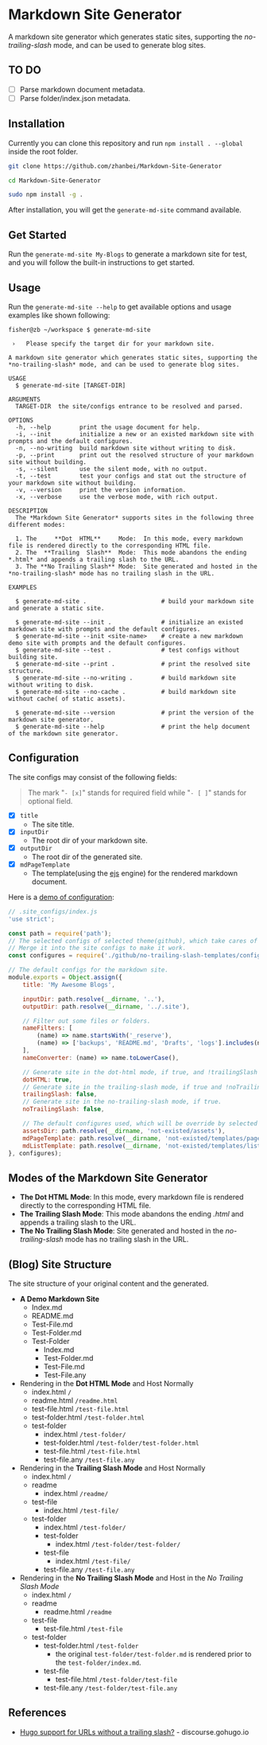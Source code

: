 # Markdown Site Generator

<!-- > 2018-07-16T21:15:25+0800 -->

A markdown site generator which generates static sites, supporting the *no-trailing-slash* mode, and can be used to generate blog sites.

## TO DO

- [ ] Parse markdown document metadata.
- [ ] Parse folder/index.json metadata.

## Installation

Currently you can clone this repository and run `npm install . --global` inside the root folder.

```bash
git clone https://github.com/zhanbei/Markdown-Site-Generator

cd Markdown-Site-Generator

sudo npm install -g .
```

After installation, you will get the `generate-md-site` command available.

## Get Started

Run the `generate-md-site My-Blogs` to generate a markdown site for test,
and you will follow the built-in instructions to get started.

## Usage

Run the `generate-md-site --help` to get available options and usage examples like shown following:

```text
fisher@zb ~/workspace $ generate-md-site

 ›   Please specify the target dir for your markdown site.

A markdown site generator which generates static sites, supporting the *no-trailing-slash* mode, and can be used to generate blog sites.

USAGE
  $ generate-md-site [TARGET-DIR]

ARGUMENTS
  TARGET-DIR  the site/configs entrance to be resolved and parsed.

OPTIONS
  -h, --help        print the usage document for help.
  -i, --init        initialize a new or an existed markdown site with prompts and the default configures.
  -n, --no-writing  build markdown site without writing to disk.
  -p, --print       print out the resolved structure of your markdown site without building.
  -s, --silent      use the silent mode, with no output.
  -t, --test        test your configs and stat out the structure of your markdown site without building.
  -v, --version     print the version information.
  -x, --verbose     use the verbose mode, with rich output.

DESCRIPTION
  The *Markdown Site Generator* supports sites in the following three different modes:

  1. The     **Dot  HTML**     Mode:  In this mode, every markdown file is rendered directly to the corresponding HTML file.
  2. The  **Trailing  Slash**  Mode:  This mode abandons the ending *.html* and appends a trailing slash to the URL.
  3. The **No Trailing Slash** Mode:  Site generated and hosted in the *no-trailing-slash* mode has no trailing slash in the URL.

EXAMPLES

  $ generate-md-site .                     # build your markdown site and generate a static site.

  $ generate-md-site --init .              # initialize an existed markdown site with prompts and the default configures.
  $ generate-md-site --init <site-name>    # create a new markdown demo site with prompts and the default configures.
  $ generate-md-site --test .              # test configs without building site.
  $ generate-md-site --print .             # print the resolved site structure.
  $ generate-md-site --no-writing .        # build markdown site without writing to disk.
  $ generate-md-site --no-cache .          # build markdown site without cache( of static assets).

  $ generate-md-site --version             # print the version of the markdown site generator.
  $ generate-md-site --help                # print the help document of the markdown site generator.
```

## Configuration

The site configs may consist of the following fields:

> The mark "`- [x]`" stands for required field while "`- [ ]`" stands for optional field.

- [x] `title`
	- The site title.
- [x] `inputDir`
	- The root dir of your markdown site.
- [x] `outputDir`
	- The root dir of the generated site.
- [x] `mdPageTemplate`
	- The template(using the [ejs](http://ejs.co/) engine) for the rendered markdown document.

Here is a [demo of configuration](.site_configs/index.js):

```js
// .site_configs/index.js
'use strict';

const path = require('path');
// The selected configs of selected theme(github), which take cares of used templates and selected mode.
// Merge it into the site configs to make it work.
const configures = require('./github/no-trailing-slash-templates/configs');

// The default configs for the markdown site.
module.exports = Object.assign({
	title: 'My Awesome Blogs',

	inputDir: path.resolve(__dirname, '..'),
	outputDir: path.resolve(__dirname, '../.site'),

	// Filter out some files or folders.
	nameFilters: [
		(name) => name.startsWith('_reserve'),
		(name) => ['backups', 'README.md', 'Drafts', 'logs'].includes(name),
	],
	nameConverter: (name) => name.toLowerCase(),

	// Generate site in the dot-html mode, if true, and !trailingSlash and !noTrailingSlash.
	dotHTML: true,
	// Generate site in the trailing-slash mode, if true and !noTrailingSlash.
	trailingSlash: false,
	// Generate site in the no-trailing-slash mode, if true.
	noTrailingSlash: false,

	// The default configures used, which will be override by selected templates and mode.
	assetsDir: path.resolve(__dirname, 'not-existed/assets'),
	mdPageTemplate: path.resolve(__dirname, 'not-existed/templates/page.ejs'),
	mdListTemplate: path.resolve(__dirname, 'not-existed/templates/list.ejs'),
}, configures);
```

## Modes of the Markdown Site Generator

- **The Dot HTML Mode**:
In this mode, every markdown file is rendered directly to the corresponding HTML file.
- **The Trailing Slash Mode**:
This mode abandons the ending *.html* and appends a trailing slash to the URL.
- **The No Trailing Slash Mode**:
Site generated and hosted in the *no-trailing-slash* mode has no trailing slash in the URL.

## (Blog) Site Structure

The site structure of your original content and the generated.

- **A Demo Markdown Site**
	- Index.md
	- README.md
	- Test-File.md
	- Test-Folder.md
	- Test-Folder
		- Index.md
		- Test-Folder.md
		- Test-File.md
		- Test-File.any
- Rendering in the **Dot HTML Mode** and Host Normally
	- index.html `/`
	- readme.html `/readme.html`
	- test-file.html `/test-file.html`
	- test-folder.html `/test-folder.html`
	- test-folder
		- index.html `/test-folder/`
		- test-folder.html `/test-folder/test-folder.html`
		- test-file.html `/test-file.html`
		- test-file.any `/test-file.any`
- Rendering in the **Trailing Slash Mode** and Host Normally
	- index.html `/`
	- readme
		- index.html `/readme/`
	- test-file
		- index.html `/test-file/`
	- test-folder
		- index.html `/test-folder/`
		- test-folder
			- index.html `/test-folder/test-folder/`
		- test-file
			- index.html `/test-file/`
		- test-file.any `/test-file.any`
- Rendering in the **No Trailing Slash Mode** and Host in the *No Trailing Slash Mode*
	- index.html `/`
	- readme
		- readme.html `/readme`
	- test-file
		- test-file.html `/test-file`
	- test-folder
		- test-folder.html `/test-folder`
			- the original `test-folder/test-folder.md` is rendered prior to the `test-folder/index.md`.
		- test-file
			- test-file.html `/test-folder/test-file`
		- test-file.any `/test-folder/test-file.any`

## References

- [Hugo support for URLs without a trailing slash?](https://discourse.gohugo.io/t/hugo-support-for-urls-without-a-trailing-slash/6763) -
discourse.gohugo.io
